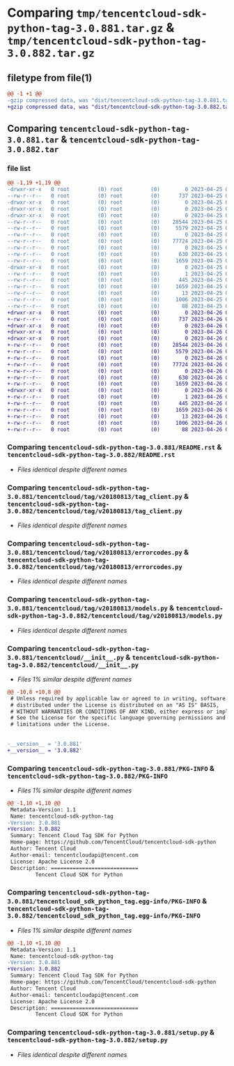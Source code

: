 # Comparing `tmp/tencentcloud-sdk-python-tag-3.0.881.tar.gz` & `tmp/tencentcloud-sdk-python-tag-3.0.882.tar.gz`

## filetype from file(1)

```diff
@@ -1 +1 @@
-gzip compressed data, was "dist/tencentcloud-sdk-python-tag-3.0.881.tar", last modified: Tue Apr 25 00:52:12 2023, max compression
+gzip compressed data, was "dist/tencentcloud-sdk-python-tag-3.0.882.tar", last modified: Wed Apr 26 03:46:09 2023, max compression
```

## Comparing `tencentcloud-sdk-python-tag-3.0.881.tar` & `tencentcloud-sdk-python-tag-3.0.882.tar`

### file list

```diff
@@ -1,19 +1,19 @@
-drwxr-xr-x   0 root         (0) root         (0)        0 2023-04-25 00:52:12.000000 tencentcloud-sdk-python-tag-3.0.881/
--rw-r--r--   0 root         (0) root         (0)      737 2023-04-25 00:52:11.000000 tencentcloud-sdk-python-tag-3.0.881/README.rst
-drwxr-xr-x   0 root         (0) root         (0)        0 2023-04-25 00:52:12.000000 tencentcloud-sdk-python-tag-3.0.881/tencentcloud/
-drwxr-xr-x   0 root         (0) root         (0)        0 2023-04-25 00:52:12.000000 tencentcloud-sdk-python-tag-3.0.881/tencentcloud/tag/
-drwxr-xr-x   0 root         (0) root         (0)        0 2023-04-25 00:52:12.000000 tencentcloud-sdk-python-tag-3.0.881/tencentcloud/tag/v20180813/
--rw-r--r--   0 root         (0) root         (0)    28544 2023-04-25 00:52:11.000000 tencentcloud-sdk-python-tag-3.0.881/tencentcloud/tag/v20180813/tag_client.py
--rw-r--r--   0 root         (0) root         (0)     5579 2023-04-25 00:52:11.000000 tencentcloud-sdk-python-tag-3.0.881/tencentcloud/tag/v20180813/errorcodes.py
--rw-r--r--   0 root         (0) root         (0)        0 2023-04-25 00:52:11.000000 tencentcloud-sdk-python-tag-3.0.881/tencentcloud/tag/v20180813/__init__.py
--rw-r--r--   0 root         (0) root         (0)    77724 2023-04-25 00:52:11.000000 tencentcloud-sdk-python-tag-3.0.881/tencentcloud/tag/v20180813/models.py
--rw-r--r--   0 root         (0) root         (0)        0 2023-04-25 00:52:11.000000 tencentcloud-sdk-python-tag-3.0.881/tencentcloud/tag/__init__.py
--rw-r--r--   0 root         (0) root         (0)      630 2023-04-25 00:52:11.000000 tencentcloud-sdk-python-tag-3.0.881/tencentcloud/__init__.py
--rw-r--r--   0 root         (0) root         (0)     1659 2023-04-25 00:52:12.000000 tencentcloud-sdk-python-tag-3.0.881/PKG-INFO
-drwxr-xr-x   0 root         (0) root         (0)        0 2023-04-25 00:52:12.000000 tencentcloud-sdk-python-tag-3.0.881/tencentcloud_sdk_python_tag.egg-info/
--rw-r--r--   0 root         (0) root         (0)        1 2023-04-25 00:52:12.000000 tencentcloud-sdk-python-tag-3.0.881/tencentcloud_sdk_python_tag.egg-info/dependency_links.txt
--rw-r--r--   0 root         (0) root         (0)      445 2023-04-25 00:52:12.000000 tencentcloud-sdk-python-tag-3.0.881/tencentcloud_sdk_python_tag.egg-info/SOURCES.txt
--rw-r--r--   0 root         (0) root         (0)     1659 2023-04-25 00:52:12.000000 tencentcloud-sdk-python-tag-3.0.881/tencentcloud_sdk_python_tag.egg-info/PKG-INFO
--rw-r--r--   0 root         (0) root         (0)       13 2023-04-25 00:52:12.000000 tencentcloud-sdk-python-tag-3.0.881/tencentcloud_sdk_python_tag.egg-info/top_level.txt
--rw-r--r--   0 root         (0) root         (0)     1006 2023-04-25 00:52:11.000000 tencentcloud-sdk-python-tag-3.0.881/setup.py
--rw-r--r--   0 root         (0) root         (0)       88 2023-04-25 00:52:12.000000 tencentcloud-sdk-python-tag-3.0.881/setup.cfg
+drwxr-xr-x   0 root         (0) root         (0)        0 2023-04-26 03:46:09.000000 tencentcloud-sdk-python-tag-3.0.882/
+-rw-r--r--   0 root         (0) root         (0)      737 2023-04-26 03:46:09.000000 tencentcloud-sdk-python-tag-3.0.882/README.rst
+drwxr-xr-x   0 root         (0) root         (0)        0 2023-04-26 03:46:09.000000 tencentcloud-sdk-python-tag-3.0.882/tencentcloud/
+drwxr-xr-x   0 root         (0) root         (0)        0 2023-04-26 03:46:09.000000 tencentcloud-sdk-python-tag-3.0.882/tencentcloud/tag/
+drwxr-xr-x   0 root         (0) root         (0)        0 2023-04-26 03:46:09.000000 tencentcloud-sdk-python-tag-3.0.882/tencentcloud/tag/v20180813/
+-rw-r--r--   0 root         (0) root         (0)    28544 2023-04-26 03:46:09.000000 tencentcloud-sdk-python-tag-3.0.882/tencentcloud/tag/v20180813/tag_client.py
+-rw-r--r--   0 root         (0) root         (0)     5579 2023-04-26 03:46:09.000000 tencentcloud-sdk-python-tag-3.0.882/tencentcloud/tag/v20180813/errorcodes.py
+-rw-r--r--   0 root         (0) root         (0)        0 2023-04-26 03:46:09.000000 tencentcloud-sdk-python-tag-3.0.882/tencentcloud/tag/v20180813/__init__.py
+-rw-r--r--   0 root         (0) root         (0)    77724 2023-04-26 03:46:09.000000 tencentcloud-sdk-python-tag-3.0.882/tencentcloud/tag/v20180813/models.py
+-rw-r--r--   0 root         (0) root         (0)        0 2023-04-26 03:46:09.000000 tencentcloud-sdk-python-tag-3.0.882/tencentcloud/tag/__init__.py
+-rw-r--r--   0 root         (0) root         (0)      630 2023-04-26 03:46:09.000000 tencentcloud-sdk-python-tag-3.0.882/tencentcloud/__init__.py
+-rw-r--r--   0 root         (0) root         (0)     1659 2023-04-26 03:46:09.000000 tencentcloud-sdk-python-tag-3.0.882/PKG-INFO
+drwxr-xr-x   0 root         (0) root         (0)        0 2023-04-26 03:46:09.000000 tencentcloud-sdk-python-tag-3.0.882/tencentcloud_sdk_python_tag.egg-info/
+-rw-r--r--   0 root         (0) root         (0)        1 2023-04-26 03:46:09.000000 tencentcloud-sdk-python-tag-3.0.882/tencentcloud_sdk_python_tag.egg-info/dependency_links.txt
+-rw-r--r--   0 root         (0) root         (0)      445 2023-04-26 03:46:09.000000 tencentcloud-sdk-python-tag-3.0.882/tencentcloud_sdk_python_tag.egg-info/SOURCES.txt
+-rw-r--r--   0 root         (0) root         (0)     1659 2023-04-26 03:46:09.000000 tencentcloud-sdk-python-tag-3.0.882/tencentcloud_sdk_python_tag.egg-info/PKG-INFO
+-rw-r--r--   0 root         (0) root         (0)       13 2023-04-26 03:46:09.000000 tencentcloud-sdk-python-tag-3.0.882/tencentcloud_sdk_python_tag.egg-info/top_level.txt
+-rw-r--r--   0 root         (0) root         (0)     1006 2023-04-26 03:46:09.000000 tencentcloud-sdk-python-tag-3.0.882/setup.py
+-rw-r--r--   0 root         (0) root         (0)       88 2023-04-26 03:46:09.000000 tencentcloud-sdk-python-tag-3.0.882/setup.cfg
```

### Comparing `tencentcloud-sdk-python-tag-3.0.881/README.rst` & `tencentcloud-sdk-python-tag-3.0.882/README.rst`

 * *Files identical despite different names*

### Comparing `tencentcloud-sdk-python-tag-3.0.881/tencentcloud/tag/v20180813/tag_client.py` & `tencentcloud-sdk-python-tag-3.0.882/tencentcloud/tag/v20180813/tag_client.py`

 * *Files identical despite different names*

### Comparing `tencentcloud-sdk-python-tag-3.0.881/tencentcloud/tag/v20180813/errorcodes.py` & `tencentcloud-sdk-python-tag-3.0.882/tencentcloud/tag/v20180813/errorcodes.py`

 * *Files identical despite different names*

### Comparing `tencentcloud-sdk-python-tag-3.0.881/tencentcloud/tag/v20180813/models.py` & `tencentcloud-sdk-python-tag-3.0.882/tencentcloud/tag/v20180813/models.py`

 * *Files identical despite different names*

### Comparing `tencentcloud-sdk-python-tag-3.0.881/tencentcloud/__init__.py` & `tencentcloud-sdk-python-tag-3.0.882/tencentcloud/__init__.py`

 * *Files 1% similar despite different names*

```diff
@@ -10,8 +10,8 @@
 # Unless required by applicable law or agreed to in writing, software
 # distributed under the License is distributed on an "AS IS" BASIS,
 # WITHOUT WARRANTIES OR CONDITIONS OF ANY KIND, either express or implied.
 # See the License for the specific language governing permissions and
 # limitations under the License.
 
 
-__version__ = '3.0.881'
+__version__ = '3.0.882'
```

### Comparing `tencentcloud-sdk-python-tag-3.0.881/PKG-INFO` & `tencentcloud-sdk-python-tag-3.0.882/PKG-INFO`

 * *Files 1% similar despite different names*

```diff
@@ -1,10 +1,10 @@
 Metadata-Version: 1.1
 Name: tencentcloud-sdk-python-tag
-Version: 3.0.881
+Version: 3.0.882
 Summary: Tencent Cloud Tag SDK for Python
 Home-page: https://github.com/TencentCloud/tencentcloud-sdk-python
 Author: Tencent Cloud
 Author-email: tencentcloudapi@tencent.com
 License: Apache License 2.0
 Description: ============================
         Tencent Cloud SDK for Python
```

### Comparing `tencentcloud-sdk-python-tag-3.0.881/tencentcloud_sdk_python_tag.egg-info/PKG-INFO` & `tencentcloud-sdk-python-tag-3.0.882/tencentcloud_sdk_python_tag.egg-info/PKG-INFO`

 * *Files 1% similar despite different names*

```diff
@@ -1,10 +1,10 @@
 Metadata-Version: 1.1
 Name: tencentcloud-sdk-python-tag
-Version: 3.0.881
+Version: 3.0.882
 Summary: Tencent Cloud Tag SDK for Python
 Home-page: https://github.com/TencentCloud/tencentcloud-sdk-python
 Author: Tencent Cloud
 Author-email: tencentcloudapi@tencent.com
 License: Apache License 2.0
 Description: ============================
         Tencent Cloud SDK for Python
```

### Comparing `tencentcloud-sdk-python-tag-3.0.881/setup.py` & `tencentcloud-sdk-python-tag-3.0.882/setup.py`

 * *Files identical despite different names*

